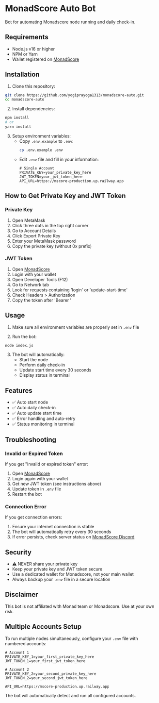# MonadScore Auto Bot

Bot for automating Monadscore node running and daily check-in.

## Requirements
- Node.js v16 or higher
- NPM or Yarn
- Wallet registered on [MonadScore](https://monadscore.xyz/signup/r/KMFIeETE)

## Installation

1. Clone this repository:
```bash
git clone https://github.com/yogiprayoga1313/monadscore-auto.git
cd monadscore-auto
```

2. Install dependencies:
```bash
npm install
# or
yarn install
```

3. Setup environment variables:
   - Copy `.env.example` to `.env`:
     ```bash
     cp .env.example .env
     ```
   - Edit `.env` file and fill in your information:
     ```env
     # Single Account
     PRIVATE_KEY=your_private_key_here
     JWT_TOKEN=your_jwt_token_here
     API_URL=https://mscore-production.up.railway.app
     ```

## How to Get Private Key and JWT Token

### Private Key
1. Open MetaMask
2. Click three dots in the top right corner
3. Go to Account Details
4. Click Export Private Key
5. Enter your MetaMask password
6. Copy the private key (without 0x prefix)

### JWT Token
1. Open [MonadScore](https://monadscore.xyz)
2. Login with your wallet
3. Open Developer Tools (F12)
4. Go to Network tab
5. Look for requests containing 'login' or 'update-start-time'
6. Check Headers > Authorization
7. Copy the token after 'Bearer '

## Usage

1. Make sure all environment variables are properly set in `.env` file

2. Run the bot:
```bash
node index.js
```

3. The bot will automatically:
   - Start the node
   - Perform daily check-in
   - Update start time every 30 seconds
   - Display status in terminal

## Features
- ✅ Auto start node
- ✅ Auto daily check-in
- ✅ Auto update start time
- ✅ Error handling and auto-retry
- ✅ Status monitoring in terminal

## Troubleshooting

### Invalid or Expired Token
If you get "Invalid or expired token" error:
1. Open [MonadScore](https://monadscore.xyz)
2. Login again with your wallet
3. Get new JWT token (see instructions above)
4. Update token in `.env` file
5. Restart the bot

### Connection Error
If you get connection errors:
1. Ensure your internet connection is stable
2. The bot will automatically retry every 30 seconds
3. If error persists, check server status on [MonadScore Discord](https://discord.gg/monad)

## Security
- ⚠️ NEVER share your private key
- Keep your private key and JWT token secure
- Use a dedicated wallet for Monadscore, not your main wallet
- Always backup your `.env` file in a secure location

## Disclaimer
This bot is not affiliated with Monad team or Monadscore. Use at your own risk.

## Multiple Accounts Setup

To run multiple nodes simultaneously, configure your `.env` file with numbered accounts:

```env
# Account 1
PRIVATE_KEY_1=your_first_private_key_here
JWT_TOKEN_1=your_first_jwt_token_here

# Account 2
PRIVATE_KEY_2=your_second_private_key_here
JWT_TOKEN_2=your_second_jwt_token_here

API_URL=https://mscore-production.up.railway.app
```

The bot will automatically detect and run all configured accounts. 